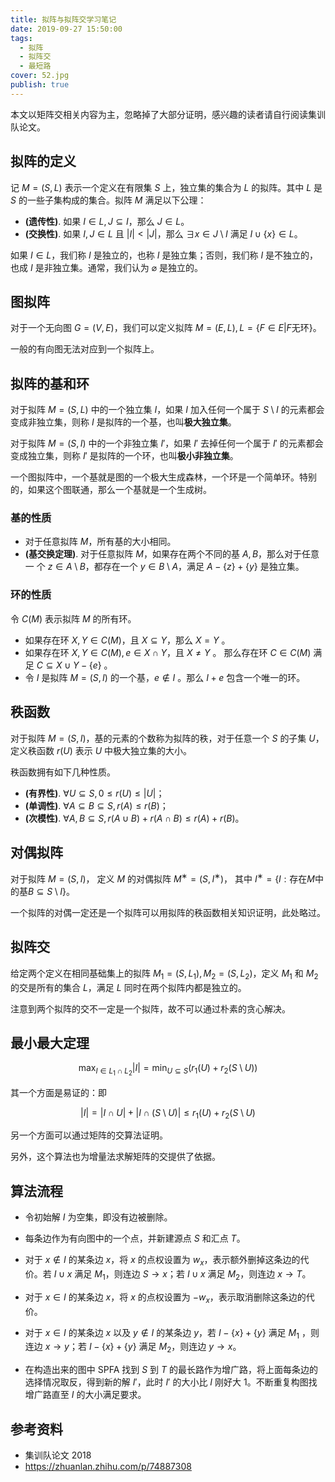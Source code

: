 ```yaml
---
title: 拟阵与拟阵交学习笔记
date: 2019-09-27 15:50:00
tags:
  - 拟阵
  - 拟阵交
  - 最短路
cover: 52.jpg
publish: true
---
```


本文以矩阵交相关内容为主，忽略掉了大部分证明，感兴趣的读者请自行阅读集训队论文。

## 拟阵的定义

记 $M = (S, L)$ 表示一个定义在有限集 $S$ 上，独立集的集合为 $L$ 的拟阵。其中 $L$ 是 $S$ 的一些子集构成的集合。拟阵 $M$ 满足以下公理：

- **(遗传性)**. 如果 $I \in L, J \subseteq I$，那么 $J \in L$。
- **(交换性)**. 如果 $I,J \in L$ 且 $|I| < |J|$，那么 $\exists x \in J \setminus I$ 满足 $I \cup \{x\} \in L$。

如果 $I \in L$，我们称 $I$ 是独立的，也称 $I$ 是独立集；否则，我们称 $I$ 是不独立的，也成 $I$ 是非独立集。通常，我们认为 $\varnothing$ 是独立的。

<!--more-->

## 图拟阵

对于一个无向图 $G = (V, E)$，我们可以定义拟阵 $M = (E, L), L = \{F \in E | F \text{无环}\}$。

一般的有向图无法对应到一个拟阵上。

## 拟阵的基和环

对于拟阵 $M = (S,L)$ 中的一个独立集 $I$，如果 $I$ 加入任何一个属于 $S \setminus I$ 的元素都会变成非独立集，则称 $I$ 是拟阵的一个基，也叫**极大独立集**。

对于拟阵 $M = (S,I)$ 中的一个非独立集 $I'$，如果 $I'$ 去掉任何一个属于 $I'$ 的元素都会变成独立集，则称 $I'$ 是拟阵的一个环，也叫**极小非独立集**。

一个图拟阵中，一个基就是图的一个极大生成森林，一个环是一个简单环。特别的，如果这个图联通，那么一个基就是一个生成树。

### 基的性质

* 对于任意拟阵 $M$，所有基的大小相同。
* **(基交换定理)**. 对于任意拟阵 $M$，如果存在两个不同的基 $A, B$，那么对于任意一 个 $z \in A\setminus B$，都存在一个 $y \in B\setminus A$，满足 $A − \{z\} + \{y\}$ 是独立集。

### 环的性质

令 $C(M)$ 表示拟阵 $M$ 的所有环。

* 如果存在环 $X, Y \in C(M)$，且 $X \subseteq Y$，那么 $X = Y$ 。
* 如果存在环 $X, Y \in C(M), e \in X ∩ Y$，且 $X \neq Y$ 。 那么存在环 $C \in C(M)$ 满足 $C ⊆ X ∪ Y − \{e\}$ 。
* 令 $I$ 是拟阵 $M = (S, I)$ 的一个基，$e \notin I$ 。那么 $I + e$ 包含一个唯一的环。

## 秩函数

对于拟阵 $M = (S, I)$，基的元素的个数称为拟阵的秩，对于任意一个 $S$ 的子集 $U$，定义秩函数 $r(U)$ 表示 $U$ 中极大独立集的大小。

秩函数拥有如下几种性质。
* **(有界性)**. $∀U ⊆ S, 0 ≤ r(U) ≤ |U|$；
* **(单调性)**. $∀A ⊆ B ⊆ S, r(A) ≤ r(B)$；
* **(次模性)**. $∀A, B ⊆ S, r(A ∪ B) + r(A ∩ B) ≤ r(A) + r(B)$。

## 对偶拟阵

对于拟阵 $M = (S, I)$， 定义 $M$ 的对偶拟阵 $M^∗ = (S, I^∗)$， 其中 $I^∗ = \{I : \text{存在}M\text{中的基} B ⊆ S \setminus I \}$。

一个拟阵的对偶一定还是一个拟阵可以用拟阵的秩函数相关知识证明，此处略过。

## 拟阵交

给定两个定义在相同基础集上的拟阵 $M_1 = (S, L_1), M_2 = (S, L_2)$，定义 $M_1$ 和 $M_2$ 的交是所有的集合 $L$，满足 $L$ 同时在两个拟阵内都是独立的。

注意到两个拟阵的交不一定是一个拟阵，故不可以通过朴素的贪心解决。

## 最小最大定理

$$
\max_{I \in L_{1} \cap L_{2}} |I| = \min_{U \subseteq S}\left(r_{1}(U)+r_{2}(S \setminus U)\right)
$$

其一个方面是易证的：即

$$|I| = |I \cap U| + |I \cap (S \setminus U)| \leq r_1(U) + r_2(S \setminus U)$$

另一个方面可以通过矩阵的交算法证明。

另外，这个算法也为增量法求解矩阵的交提供了依据。

## 算法流程

* 令初始解 $I$ 为空集，即没有边被删除。

* 每条边作为有向图中的一个点，并新建源点 $S$ 和汇点 $T$。

* 对于 $x \notin I$ 的某条边 $x$，将 $x$ 的点权设置为 $w_x$，表示额外删掉这条边的代价。若 $I ∪ x$ 满足 $M_1$，则连边 $S \rightarrow x$；若 $I ∪ x$ 满足 $M_2$，则连边 $x \rightarrow T$。

* 对于 $x \in I$ 的某条边 $x$，将 $x$ 的点权设置为 $−w_x$，表示取消删除这条边的代价。

* 对于 $x \in I$ 的某条边 $x$ 以及 $y \notin I$ 的某条边 $y$，若 $I - \{x\} + \{y\}$ 满足 $M_1$ ，则连边 $x \rightarrow y$；若 $I - \{x\} + \{y\}$ 满足 $M_2$，则连边 $y \rightarrow x$。

* 在构造出来的图中 SPFA 找到 $S$ 到 $T$ 的最长路作为增广路，将上面每条边的选择情况取反，得到新的解 $I'$，此时 $I'$ 的大小比 $I$ 刚好大 1。不断重复构图找增广路直至 $I$ 的大小满足要求。

## 参考资料

* 集训队论文 2018
* https://zhuanlan.zhihu.com/p/74887308

<!-- * https://c.memset0.cn/data/User/admin/home/OI/Library/%E5%A4%9A%E6%A0%A1%E9%9B%86%E8%AE%AD/2019%E6%9D%AD%E7%94%B5ACM/R6/Editorial.pdf -->
